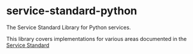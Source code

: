 # service-standard-python
The Service Standard Library for Python services.

This library covers implementations for various areas documented in the [Service Standard](https://github.com/uswitch/service-standard-docs)